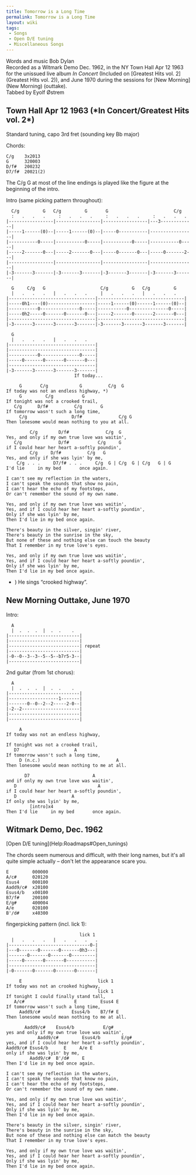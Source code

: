 ```yaml
---
title: Tomorrow is a Long Time
permalink: Tomorrow is a Long Time
layout: wiki
tags:
 - Songs
 - Open D/E tuning
 - Miscellaneous Songs
---
```


Words and music Bob Dylan  
Recorded as a Witmark Demo Dec. 1962, in the NY Town Hall Apr 12 1963
for the unissued live album *In Concert* (Included on [Greatest Hits
vol. 2](Greatest Hits vol. 2)), and June 1970 during the
sessions for [New Morning](New Morning) (outtake).  
 Tabbed by Eyolf Østrem

<h2 class="songversion">
Town Hall Apr 12 1963 (*In Concert/Greatest Hits vol. 2*)

</h2>
Standard tuning, capo 3rd fret (sounding key Bb major)

Chords:

    C/g    3x2013
    G      320003
    D/f#   200232
    D7/f#  20021(2)

The C/g G at most of the line endings is played like the figure at the
beginning of the intro.

Intro (same picking pattern throughout):

      C/g         G   C/g         G       G                         C/g
      :   .   .   .     :   .   .   .     :   .   .   .     :   .   .   .
    |-----------------|-----------------|-----------------|---3-------------|
    |-----1------(0)--|-----1------(0)--|-----0-----------|-----------------|
    |-----------0-----|-----------0-----|-----------0-----|-----------0-----|
    |-----2-------0---|-----2-------0---|-----0-------0---|-----0-------2---|
    |-----------------|-----------------|-----------------|-----------------|
    |-3-------3-------|-3-------3-------|-3-------3-------|-3-------3-------|

      G     C/g   G                     C/g         G   C/g         G
      |   .   .   .   |   .   .   .     |   .   .   .   |   .   .   .
    |---------------------------------|---------------------------------|
    |-----0h1----(0)------------------|-----1------(0)------1------(0)--|
    |-----------0---------------0-----|-----------0---------------0-----|
    |-----0h2-----0-------0-------0---|-----2-------0-------2-------0---|
    |---------------------------------|---------------------------------|
    |-3-------3-------3-------3-------|-3-------3-------3-------3-------|

      G
      |   .   .   .   |   .   .   .
    |---------------------------------|
    |---------------------------------|
    |-----------0---------------0-----|
    |-----0-------0-------0-------0---|
    |---------------------------------|
    |-3-------3-------3-------3-------|
                              If today...

         G       C/g            G          C/g  G
    If today was not an endless highway, *)
         G         C/g           G
    If tonight was not a crooked trail,
       C/g      D/f#          C/g       G
    If tomorrow wasn't such a long time,
         C/g                 D/f#              C/g G
    Then lonesome would mean nothing to you at all.

             C/g        D/f#              C/g  G
    Yes, and only if my own true love was waitin',
       C/g              D/f#           C/g     G
    if I could hear her heart a-softly poundin',
             C/g     D/f#          C/g   G
    Yes, and only if she was lyin' by me,
        C/g . . .     D7/f# . . .     C/g  G | C/g  G | C/g   G | G
    I'd lie     in my bed       once again.

    I can't see my reflection in the waters,
    I can't speak the sounds that show no pain,
    I can't hear the echo of my footsteps,
    Or can't remember the sound of my own name.

    Yes, and only if my own true love was waitin',
    Yes, and if I could hear her heart a-softly poundin',
    Only if she was lyin' by me,
    Then I'd lie in my bed once again.

    There's beauty in the silver, singin' river,
    There's beauty in the sunrise in the sky,
    But none of these and nothing else can touch the beauty
    That I remember in my true love's eyes.

    Yes, and only if my own true love was waitin',
    Yes, and if I could hear her heart a-softly poundin',
    Only if she was lyin' by me,
    Then I'd lie in my bed once again.

-   ) He sings “crooked highway”.

<h2 class="songversion">
New Morning Outtake, June 1970

</h2>
Intro:

      A
      |  .  .  .  |  .  .    .
    |---------------------------|
    |---------------------------|
    |---------------------------| repeat
    |---------------------------|
    |-0--0--3--3--5--5--b7r5-3--|
    |---------------------------|

2nd guitar (from 1st chorus):

      A
      |  .  .  .  |  .  .    .
    |---------------------------|
    |-------------------1-------|
    |-------0--0--2--2-----2-0--|
    |-2--2----------------------|
    |---------------------------|
    |---------------------------|

         A
    If today was not an endless highway,

    If tonight was not a crooked trail,
       D7                     A
    If tomorrow wasn't such a long time,
         D (n.c.)                             A
    Then lonesome would mean nothing to me at all.

           D7                        A
    and if only my own true love was waitin',
       D                               A
    if I could hear her heart a-softly poundin',
       D                     A
    If only she was lyin' by me,
             [intro]x4
    Then I'd lie     in my bed       once again.

<h2 class="songversion">
Witmark Demo, Dec. 1962

</h2>
[Open D/E tuning](Help:Roadmaps#Open_tunings)

The chords seem numerous and difficult, with their long names, but it's
all quite simple actually – don't let the appearance scare you.

    E         000000
    A/c#      020120
    Esus4     000100
    Aadd9/c#  x20100
    Esus4/b   x00100
    B7/f#     200100
    E/g#      400004
    A/e       020100
    B'/d#     x40300

fingerpicking pattern (incl. lick 1):

                                lick 1
      |   .   .   .   |   .   .   .   .
    |-------------------------------0-|
    |---0-------0-------0-------0h3---|
    |-------0-------0-------0---------|
    |-----0-------0-------0-----------|
    |---------------------------------|
    |-0-------0-------0-------0-------|

         E                             lick 1
    If today was not an crooked highway,
                                       lick 1
    If tonight I could finally stand tall,
       A/c#                   E         Esus4 E
    If tomorrow wasn't such a long time,
         Aadd9/c#            Esus4/b    B7/f# E
    Then lonesome would mean nothing to me at all.

           Aadd9/c#    Esus4/b           E/g#
    yes and only if my own true love was waitin',
                Aadd9/c#         Esus4/b        E/g#
    yes, and if I could hear her heart a-softly poundin',
    Aadd9/c# Esus4/b      E     A/e E
    only if she was lyin' by me,
             Aadd9/c#  B'/d#     E
    Then I'd lie in my bed once again.

    I can't see my reflection in the waters,
    I can't speak the sounds that know no pain,
    I can't hear the echo of my footsteps,
    Or can't remember the sound of my own name.

    Yes, and only if my own true love was waitin',
    Yes, and if I could hear her heart a-softly poundin',
    Only if she was lyin' by me,
    Then I'd lie in my bed once again.

    There's beauty in the silver, singin' river,
    There's beauty in the sunrise in the sky,
    But none of these and nothing else can match the beauty
    That I remember in my true love's eyes.

    Yes, and only if my own true love was waitin',
    Yes, and if I could hear her heart a-softly poundin',
    Only if she was lyin' by me,
    Then I'd lie in my bed once again.
